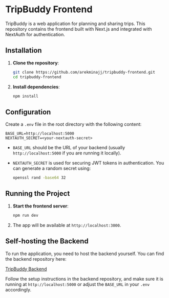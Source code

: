 # TripBuddy Frontend

TripBuddy is a web application for planning and sharing trips. This repository contains the frontend built with Next.js and integrated with NextAuth for authentication.

## Installation

1. **Clone the repository**:
    ```bash
    git clone https://github.com/arekminajj/tripbuddy-frontend.git
    cd tripbuddy-frontend
    ```

2. **Install dependencies**:
    ```bash
    npm install
    ```

## Configuration

Create a `.env` file in the root directory with the following content:

```env
BASE_URL=http://localhost:5000
NEXTAUTH_SECRET=<your-nextauth-secret>
```

- `BASE_URL` should be the URL of your backend (usually `http://localhost:5000` if you are running it locally).
- `NEXTAUTH_SECRET` is used for securing JWT tokens in authentication. You can generate a random secret using:

    ```bash
    openssl rand -base64 32
    ```

## Running the Project

1. **Start the frontend server**:
    ```bash
    npm run dev
    ```

2. The app will be available at `http://localhost:3000`.

## Self-hosting the Backend

To run the application, you need to host the backend yourself. You can find the backend repository here:

[TripBuddy Backend](https://github.com/arekminajj/trip-buddy-backend)

Follow the setup instructions in the backend repository, and make sure it is running at `http://localhost:5000` or adjust the `BASE_URL` in your `.env` accordingly.
